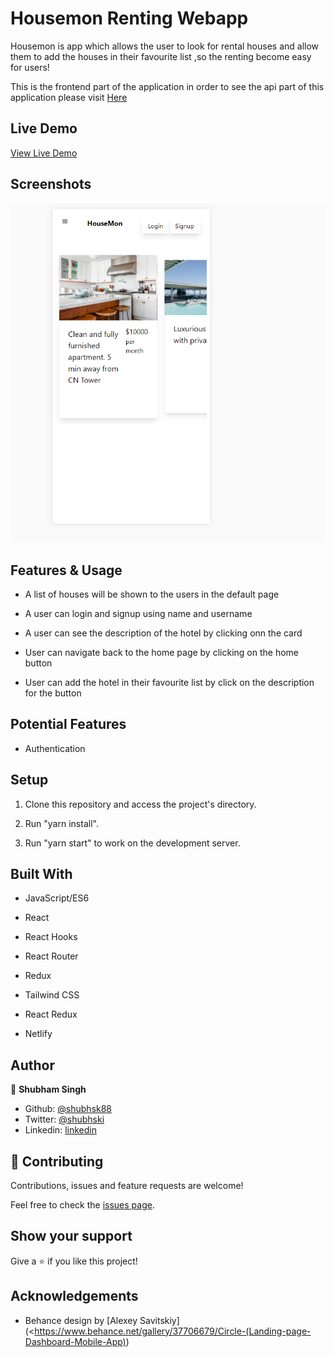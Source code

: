 # Housemon Renting Webapp

Housemon is app which allows the user to look for rental houses and allow them to add the houses in their favourite list ,so the renting become easy for users!

This is the frontend part of the application in order to see the api part of this application please visit [Here](https://github.com/shubhsk88/house-renting-api)

## Live Demo

[View Live Demo](https://pokedexi.netlify.app/)

## Screenshots

![screenshot](./public/main.png)

## Features & Usage

- A list of houses will be shown to the users in the default page
- A user can login and signup using name and username
- A user can see the description of the hotel by clicking onn the card

- User can navigate back to the home page by clicking on the home button
- User can add the hotel in their favourite list by click on the description for the button

## Potential Features

- Authentication

## Setup

1. Clone this repository and access the project's directory.
2. Run "yarn install".

3. Run "yarn start" to work on the development server.

## Built With

- JavaScript/ES6

- React

- React Hooks
- React Router
- Redux
- Tailwind CSS
- React Redux
- Netlify

## Author

👤 **Shubham Singh**

- Github: [@shubhsk88](https://github.com/shubhsk88)
- Twitter: [@shubhski](twitter.com/shubski)
- Linkedin: [linkedin](https://www.linkedin.com/in/shubhski/)

## 🤝 Contributing

Contributions, issues and feature requests are welcome!

Feel free to check the [issues page](https://github.com/shubhsk88/house-rent-fe/issues).

## Show your support

Give a ⭐️ if you like this project!

## Acknowledgements

- Behance design by [Alexey Savitskiy](<https://www.behance.net/gallery/37706679/Circle-(Landing-page-Dashboard-Mobile-App))
